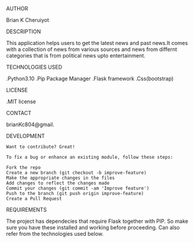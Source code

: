 AUTHOR


Brian K Cheruiyot

DESCRIPTION


 This application helps users to get the latest news and past news.It comes with a collection of news from various sources and news from differnt categories that is from political news upto entertainment.

TECHNOLOGIES USED


 .Python3.10
 .Pip Package Manager
 .Flask framework
 .Css(bootstrap)

 
LICENSE


 .MIT license

CONTACT


 brianKc804@gmail.
 
DEVELOPMENT


    Want to contribute? Great!

    To fix a bug or enhance an existing module, follow these steps:

    Fork the repo
    Create a new branch (git checkout -b improve-feature)
    Make the appropriate changes in the files
    Add changes to reflect the changes made
    Commit your changes (git commit -am 'Improve feature')
    Push to the branch (git push origin improve-feature)
    Create a Pull Request

REQUIREMENTS


The project has dependecies that require Flask together with PIP. So make sure you have these installed and working before proceeding. Can also refer from the technologies used below.    
